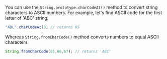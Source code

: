 
  You can use the `String.prototype.charCodeAt()` method to convert string characters to ASCII numbers. For example, let's find ASCII code for the first letter of 'ABC' string,

  ```javascript
  "ABC".charCodeAt(0) // returns 65
  ```

  Whereas `String.fromCharCode()` method converts numbers to equal ASCII characters.

  ```javascript
  String.fromCharCode(65,66,67); // returns 'ABC'
  ```
